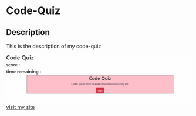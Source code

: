 # Code-Quiz
## Description 
This is the description of my code-quiz

![screnshot](code-quizsc.JPG)
[visit my site](https://ashleyoneil.github.io/Code-Quiz/)